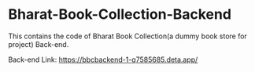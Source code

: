 # Bharat-Book-Collection-Backend
This contains the code of Bharat Book Collection(a dummy book store for project) Back-end.

Back-end Link: https://bbcbackend-1-q7585685.deta.app/
